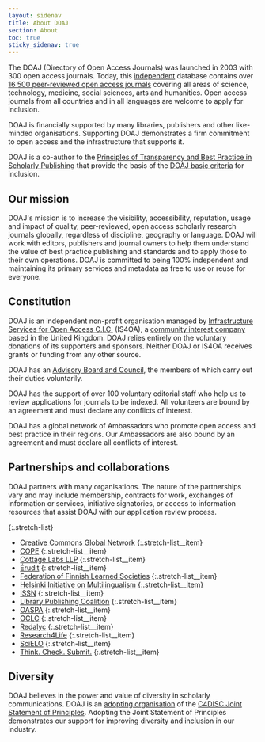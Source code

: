 ```yaml
---
layout: sidenav
title: About DOAJ
section: About
toc: true
sticky_sidenav: true
---
```


The DOAJ (Directory of Open Access Journals) was launched in 2003 with 300 open access journals. Today, this [independent](https://blog.doaj.org/2018/11/07/doaj-independence-and-the-importance-of-impartiality/) database contains over [16 500 peer-reviewed open access journals](/search/journals) covering all areas of science, technology, medicine, social sciences, arts and humanities. Open access journals from all countries and in all languages are welcome to apply for inclusion.

DOAJ is financially supported by many libraries, publishers and other like-minded organisations. Supporting DOAJ demonstrates a firm commitment to open access and the infrastructure that supports it.

DOAJ is a co-author to the [Principles of Transparency and Best Practice in Scholarly Publishing](/apply/transparency) that provide the basis of the [DOAJ basic criteria](/apply/guide) for inclusion.

## Our mission

DOAJ's mission is to increase the visibility, accessibility, reputation, usage and impact of quality, peer-reviewed, open access scholarly research journals globally, regardless of discipline, geography or language. DOAJ will work with editors, publishers and journal owners to help them understand the value of best practice publishing and standards and to apply those to their own operations. DOAJ is committed to being 100% independent and maintaining its primary services and metadata as free to use or reuse for everyone.

## Constitution

DOAJ is an independent non-profit organisation managed by [Infrastructure Services for Open Access C.I.C.](http://is4oa.org/) (IS4OA), a  [community interest company](https://en.wikipedia.org/wiki/Community_interest_company) based in the United Kingdom. DOAJ relies entirely on the voluntary donations of its supporters and sponsors. Neither DOAJ or IS4OA receives grants or funding from any other source.

DOAJ has an [Advisory Board and Council](/about/advisory-board-council), the members of which carry out their duties voluntarily.

DOAJ has the support of over 100 voluntary editorial staff who help us to review applications for journals to be indexed. All volunteers are bound by an agreement and must declare any conflicts of interest.

DOAJ has a global network of Ambassadors who promote open access and best practice in their regions. Our Ambassadors are also bound by an agreement and must declare all conflicts of interest.

## Partnerships and collaborations

DOAJ partners with many organisations. The nature of the partnerships vary and may include membership, contracts for work, exchanges of information or services, initiative signatories, or access to information resources that assist DOAJ with our application review process.

{:.stretch-list}
+ [Creative Commons Global Network](https://network.creativecommons.org/)
  {:.stretch-list__item} 
+ [COPE](https://publicationethics.org/)
  {:.stretch-list__item} 
+ [Cottage Labs LLP](https://cottagelabs.com/)
  {:.stretch-list__item} 
+ [Érudit](https://www.erudit.org/en/)
  {:.stretch-list__item} 
+ [Federation of Finnish Learned Societies](https://tsv.fi/en)
  {:.stretch-list__item} 
+ [Helsinki Initiative on Multilingualism](https://www.helsinki-initiative.org/)
  {:.stretch-list__item} 
+ [ISSN](https://www.issn.org/)
  {:.stretch-list__item} 
+ [Library Publishing Coalition](https://librarypublishing.org/)
  {:.stretch-list__item} 
+ [OASPA](https://oaspa.org/)
  {:.stretch-list__item} 
+ [OCLC](https://www.oclc.org/en/home.html)
  {:.stretch-list__item} 
+ [Redalyc](http://www.redalyc.org/home.oa)
  {:.stretch-list__item} 
+ [Research4Life](https://www.research4life.org/)
  {:.stretch-list__item} 
+ [SciELO](http://www.scielo.org/)
  {:.stretch-list__item} 
+ [Think. Check. Submit.](https://thinkchecksubmit.org/)
  {:.stretch-list__item} 

## Diversity

DOAJ believes in the power and value of diversity in scholarly communications. DOAJ is an [adopting organisation](https://c4disc.org/about/adopting-organizations/) of the [C4DISC Joint Statement of Principles](https://c4disc.org/principles/). Adopting the Joint Statement of Principles demonstrates our support for improving diversity and inclusion in our industry.
